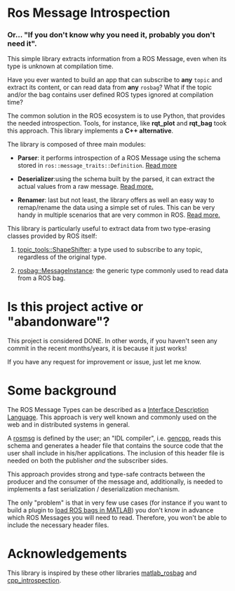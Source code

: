 # Ros Message Introspection
### Or... "If you don't know why you need it, probably you don't need it".

This simple library extracts information from a ROS Message, even when its
type is unknown at compilation time. 

Have you ever wanted to build an app that can subscribe to __any__ 
`topic` and extract its content, or can read data from __any__ `rosbag`? 
What if the topic and/or the bag contains user defined ROS types ignored 
at compilation time?

The common solution in the ROS ecosystem is to use Python, that provides
the needed introspection. Tools, for instance, like __rqt_plot__ and __rqt_bag__ 
took this approach. This library implements a __C++ alternative__.

The library is composed of three main modules:

- __Parser__: it performs introspection of a ROS Message using the schema 
stored in `ros::message_traits::Definition`.
[Read more](../../wiki/The-Parser) 

- __Deserializer__:using the schema built by the parsed, it can extract the 
actual values from a raw message. 
[Read more.](../../wiki/The-Deserializer)

- __Renamer__: last but not least, the library offers as well an easy way to 
remap/rename the data using a simple set of rules. This can be very handy in multiple
scenarios that are very common in ROS. [Read more.](../../wiki/The-Renamer) 

This library is particularly useful to extract data from two type-erasing classes 
provided by ROS itself:

1. [topic_tools::ShapeShifter](http://docs.ros.org/diamondback/api/topic_tools/html/classtopic__tools_1_1ShapeShifter.html):
a type used to subscribe to any topic, regardless of the original type.

2. [rosbag::MessageInstance](http://docs.ros.org/diamondback/api/rosbag/html/c++/classrosbag_1_1MessageInstance.html):
the generic type commonly used to read data from a ROS bag.

# Is this project active or "abandonware"?
This project is considered DONE.
In other words, if you haven't seen any commit in the recent months/years, it is because it just works!

If you have any request for improvement or issue, just let me know.

# Some background
The ROS Message Types can be described as 
a [Interface Description Language](https://en.wikipedia.org/wiki/Interface_description_language).
This approach is very well known and commonly used on the web and in distributed systems in general.

A [rosmsg](http://wiki.ros.org/rosmsg) is defined by the user; an "IDL compiler", i.e. 
[gencpp](http://wiki.ros.org/gencpp), 
reads this schema and generates a header file that contains the source code that the user
shall include in his/her applications.
The inclusion of this header file is needed on both the publisher *and* the subscriber sides.

This approach provides strong and type-safe contracts between the producer and the consumer 
of the message and, additionally, is needed to implements a fast 
serialization / deserialization mechanism.

The only "problem" is that in very few use cases (for instance if you want to build
a plugin to [load ROS bags in MATLAB](https://github.com/bcharrow/matlab_rosbag)) 
you don't know in advance which ROS Messages you will need to read. 
Therefore, you won't be able to include the necessary header files.

# Acknowledgements
This library is inspired by these other libraries 
[matlab_rosbag](https://github.com/bcharrow/matlab_rosbag) and 
[cpp_introspection](https://github.com/tu-darmstadt-ros-pkg/cpp_introspection).
   




 



 

